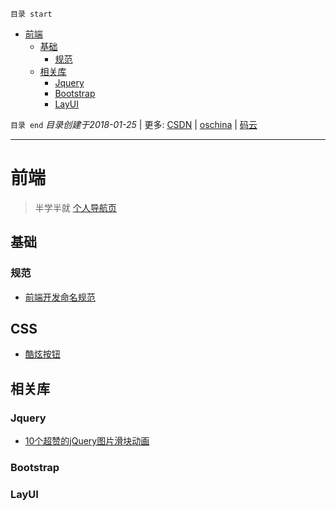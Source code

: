 `目录 start`
 
- [前端](#前端)
    - [基础](#基础)
        - [规范](#规范)
    - [相关库](#相关库)
        - [Jquery](#jquery)
        - [Bootstrap](#bootstrap)
        - [LayUI](#layui)

`目录 end` *目录创建于2018-01-25* | 更多: [CSDN](http://blog.csdn.net/kcp606) | [oschina](https://my.oschina.net/kcp1104) | [码云](https://gitee.com/kcp1104) 
****************************************
# 前端
> 半学半就 [个人导航页](https://kuangcp.github.io/main.html)

## 基础

### 规范
- [前端开发命名规范](https://juejin.im/post/592d4a5b0ce463006b43b6da)


## CSS 
- [酷炫按钮](http://www.html5tricks.com/9-nick-css3-menu-button.html)

## 相关库

### Jquery
- [10个超赞的jQuery图片滑块动画](http://www.codeceo.com/article/10-jquery-image-player.html#0-tsina-1-78156-397232819ff9a47a7b7e80a40613cfe1)

### Bootstrap

### LayUI
